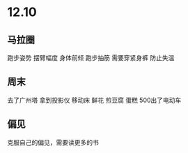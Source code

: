# 12.10
## 马拉圈
跑步姿势 摆臂幅度 身体前倾
跑步抽筋 需要穿紧身裤 防止失温
## 周末
去了广州塔 拿到投影仪 移动床
鲜花  煎豆腐 蛋糕
500出了电动车
## 偏见
克服自己的偏见，需要读更多的书
